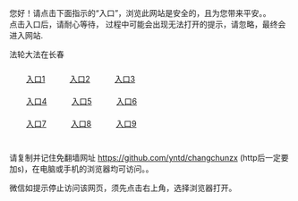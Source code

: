 您好！请点击下面指示的“入口”，浏览此网站是安全的，且为您带来平安。。 <br/>
点击入口后，请耐心等待， 过程中可能会出现无法打开的提示，请忽略，最终会进入网站. </br>

法轮大法在长春<br/>
<div style="padding:10px"><a style="margin:20px" target="_blank" href="https://d2ejhj4qcyuvah.cloudfront.net/2Qpsp?psuqode" id="ccLink1" rel="nofollow">入口1</a> <a target="_blank" style="margin:20px" href="https://d7v5fipzwmkpk.cloudfront.net/2Qpsp?wrfmogsd" id="ccLink2" rel="nofollow">入口2</a> <a style="margin:20px" target="_blank" href="https://d3jmj2uwrundw1.cloudfront.net/2Qpsp?lxktmb" id="ccLink3" rel="nofollow">入口3</a></div>

<div style="padding:10px" ><a style="margin:20px" target="_blank" href="https://d2ejhj4qcyuvah.cloudfront.net/2Qpsp?psuqode" id="ccLink4" rel="nofollow">入口4</a> <a style="margin:20px" href="https://d7v5fipzwmkpk.cloudfront.net/2Qpsp?wrfmogsd" target="_blank" id="ccLink5" rel="nofollow">入口5</a> <a style="margin:20px" href="https://d3jmj2uwrundw1.cloudfront.net/2Qpsp?lxktmb" target="_blank" id="ccLink6" rel="nofollow">入口6</a></div>

<div style="padding:10px"><a style="margin:20px" target="_blank" href="https://d2ejhj4qcyuvah.cloudfront.net/2Qpsp?psuqode" id="ccLink7" rel="nofollow">入口7</a> <a style="margin:20px" href="https://d7v5fipzwmkpk.cloudfront.net/2Qpsp?wrfmogsd" target="_blank" id="ccLink8" rel="nofollow">入口8</a> <a style="margin:20px" target="_blank" href="https://d3jmj2uwrundw1.cloudfront.net/2Qpsp?lxktmb" id="ccLink9" rel="nofollow">入口9</a></div>

<br/>



请复制并记住免翻墙网址 https://github.com/yntd/changchunzx (http后一定要加s)，在电脑或手机的浏览器均可访问。。<br/>

微信如提示停止访问该网页，须先点击右上角，选择浏览器打开。
